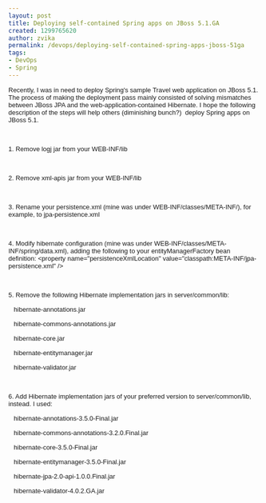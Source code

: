 ```yaml
---
layout: post
title: Deploying self-contained Spring apps on JBoss 5.1.GA
created: 1299765620
author: zvika
permalink: /devops/deploying-self-contained-spring-apps-jboss-51ga
tags:
- DevOps
- Spring
---
```

<p><font class="Apple-style-span" face="Arial" size="2">Recently, I was in need to deploy Spring's sample Travel web application on JBoss 5.1. The process of making the deployment pass mainly consisted of solving mismatches between JBoss JPA and the web-application-contained Hibernate. I hope the following description of the steps will help others (diminishing bunch?) &nbsp;deploy Spring apps on JBoss 5.1.</font></p>
<p><font class="Apple-style-span" face="Arial" size="2"><br />
</font></p>
<p><font class="Apple-style-span" face="Arial" size="2">1. Remove logj jar from your WEB-INF/lib</font></p>
<p><font class="Apple-style-span" face="Arial" size="2"><br />
</font></p>
<p><font class="Apple-style-span" face="Arial" size="2">2. Remove xml-apis jar from your WEB-INF/lib</font></p>
<p><font class="Apple-style-span" face="Arial" size="2"><br />
</font></p>
<p><font class="Apple-style-span" face="Arial" size="2">3. Rename your </font><span class="Apple-style-span" style="font-family: Arial; font-size: small; ">persistence.xml (mine was under&nbsp;</span><span class="Apple-style-span" style="font-family: Arial; font-size: small; ">WEB-INF/classes/META-INF/), for example, to jpa-persistence.xml</span></p>
<p><font class="Apple-style-span" face="Arial" size="2"><br />
</font></p>
<p><font class="Apple-style-span" face="Arial" size="2">4. Modify hibernate configuration (mine was under WEB-INF/classes/META-INF/spring/data.xml),&nbsp;adding the following to your entityManagerFactory bean definition:&nbsp;</font><font class="Apple-style-span" face="Arial" size="2">&lt;property name=&quot;persistenceXmlLocation&quot; value=&quot;classpath:META-INF/jpa-persistence.xml&quot; /&gt;</font></p>
<p><font class="Apple-style-span" face="Arial" size="2"><br />
</font></p>
<p><font class="Apple-style-span" face="Arial" size="2">5. Remove the following Hibernate implementation jars in server/common/lib:</font></p>
<p><font class="Apple-style-span" face="Arial" size="2"><span class="Apple-tab-span" style="white-space:pre">	</span>hibernate-annotations.jar</font></p>
<p><font class="Apple-style-span" face="Arial" size="2"><span class="Apple-tab-span" style="white-space:pre">	</span>hibernate-commons-annotations.jar</font></p>
<p><font class="Apple-style-span" face="Arial" size="2"><span class="Apple-tab-span" style="white-space:pre">	</span>hibernate-core.jar</font></p>
<p><font class="Apple-style-span" face="Arial" size="2"><span class="Apple-tab-span" style="white-space:pre">	</span>hibernate-entitymanager.jar</font></p>
<p><font class="Apple-style-span" face="Arial" size="2"><span class="Apple-tab-span" style="white-space:pre">	</span>hibernate-validator.jar</font></p>
<p><font class="Apple-style-span" face="Arial" size="2"><br />
</font></p>
<p><font class="Apple-style-span" face="Arial" size="2">6. Add Hibernate implementation jars of your preferred version to server/common/lib, instead. I used:</font></p>
<p><font class="Apple-style-span" face="Arial" size="2"><span class="Apple-tab-span" style="white-space:pre">	</span>hibernate-annotations-3.5.0-Final.jar</font></p>
<p><font class="Apple-style-span" face="Arial" size="2"><span class="Apple-tab-span" style="white-space:pre">	</span>hibernate-commons-annotations-3.2.0.Final.jar</font></p>
<p><font class="Apple-style-span" face="Arial" size="2"><span class="Apple-tab-span" style="white-space:pre">	</span>hibernate-core-3.5.0-Final.jar</font></p>
<p><font class="Apple-style-span" face="Arial" size="2"><span class="Apple-tab-span" style="white-space:pre">	</span>hibernate-entitymanager-3.5.0-Final.jar</font></p>
<p><font class="Apple-style-span" face="Arial" size="2"><span class="Apple-tab-span" style="white-space:pre">	</span>hibernate-jpa-2.0-api-1.0.0.Final.jar</font></p>
<p><font class="Apple-style-span" face="Arial" size="2"><span class="Apple-tab-span" style="white-space:pre">	</span>hibernate-validator-4.0.2.GA.jar</font></p>
<p>&nbsp;</p>
<p><font class="Apple-style-span" face="Arial" size="2"><br />
</font></p>
